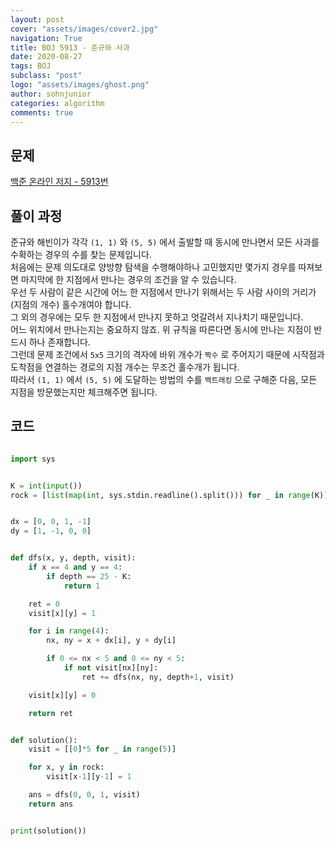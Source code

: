 ```yaml
---
layout: post
cover: "assets/images/cover2.jpg"
navigation: True
title: BOJ 5913 - 준규와 사과
date: 2020-08-27
tags: BOJ
subclass: "post"
logo: "assets/images/ghost.png"
author: sohnjunior
categories: algorithm
comments: true
---
```


## 문제

[백준 온라인 저지 - 5913번](https://www.acmicpc.net/problem/5913)

## 풀이 과정

준규와 해빈이가 각각 `(1, 1)` 와 `(5, 5)` 에서 출발할 때 동시에 만나면서 모든 사과를 수확하는 경우의 수를 찾는 문제입니다. <br>
처음에는 문제 의도대로 양방향 탐색을 수행해야하나 고민했지만 몇가지 경우를 따져보면 마지막에 한 지점에서 만나는 경우의 조건을 알 수 있습니다. <br>
우선 두 사람이 같은 시간에 어느 한 지점에서 만나기 위해서는 두 사람 사이의 거리가(지점의 개수) 홀수개여야 합니다. <br>
그 외의 경우에는 모두 한 지점에서 만나지 못하고 엇갈려서 지나치기 때문입니다. <br>
어느 위치에서 만나는지는 중요하지 않죠. 위 규칙을 따른다면 동시에 만나는 지점이 반드시 하나 존재합니다. <br>
그런데 문제 조건에서 `5x5` 크기의 격자에 바위 개수가 `짝수` 로 주어지기 때문에 시작점과 도착점을 연결하는 경로의 지점 개수는 무조건 홀수개가 됩니다. <br>
따라서 `(1, 1)` 에서 `(5, 5)` 에 도달하는 방법의 수를 `백트래킹` 으로 구해준 다음, 모든 지점을 방문했는지만 체크해주면 됩니다. <br>

## 코드

```python

import sys


K = int(input())
rock = [list(map(int, sys.stdin.readline().split())) for _ in range(K)]


dx = [0, 0, 1, -1]
dy = [1, -1, 0, 0]


def dfs(x, y, depth, visit):
    if x == 4 and y == 4:
        if depth == 25 - K:
            return 1

    ret = 0
    visit[x][y] = 1

    for i in range(4):
        nx, ny = x + dx[i], y + dy[i]

        if 0 <= nx < 5 and 0 <= ny < 5:
            if not visit[nx][ny]:
                ret += dfs(nx, ny, depth+1, visit)

    visit[x][y] = 0

    return ret


def solution():
    visit = [[0]*5 for _ in range(5)]

    for x, y in rock:
        visit[x-1][y-1] = 1

    ans = dfs(0, 0, 1, visit)
    return ans


print(solution())

```
